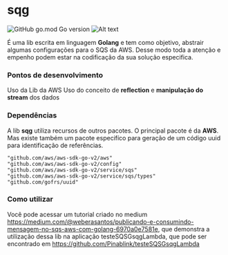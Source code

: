 # sqg

![GitHub go.mod Go version](https://img.shields.io/github/go-mod/go-version/Pinablink/tmdbGoTutorial?style=plastic)
![Alt text](https://img.shields.io/badge/AWS-SQS-blue?style=plastic)


É uma lib escrita em linguagem **Golang** e tem como objetivo, abstrair algumas configurações para o SQS da AWS. Desse modo toda a atenção e empenho podem estar na codificação da sua solução especifica.

### Pontos de desenvolvimento

Uso da Lib da AWS
Uso do conceito de **reflection** e **manipulação do stream** dos dados 

### Dependências

A lib **sqg** utiliza recursos de outros pacotes. O principal pacote é da **AWS**. Mas existe também um pacote especifíco para geração de um código uuid para identificação de referências.


	"github.com/aws/aws-sdk-go-v2/aws"
	"github.com/aws/aws-sdk-go-v2/config"
	"github.com/aws/aws-sdk-go-v2/service/sqs"
	"github.com/aws/aws-sdk-go-v2/service/sqs/types"
	"github.com/gofrs/uuid"

### Como utilizar

Você pode acessar um tutorial criado no medium https://medium.com/@weberasantos/publicando-e-consumindo-mensagem-no-sqs-aws-com-golang-6970a0e7581e, que demonstra a utilização dessa lib na aplicação testeSQSGsqgLambda, que pode ser encontrado em https://github.com/Pinablink/testeSQSGsqgLambda
